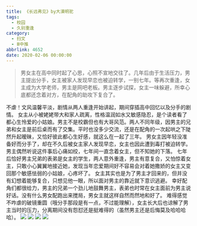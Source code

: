 ```yaml
---
title: 《长远弗见》by大漠明驼
tags:
  - 校园
  - 久别重逢
category:
  - 扫文
  - Ⅲ中推
abbrlink: 4652
date: 2020-02-06 00:00:00
---
```

<meta name="referrer" content="no-referrer" />

> 男女主在高中同时起了心思，心照不宣地交往了。几年后由于生活压力，男主提出分手，女主被家人发现早恋也被迫转学，一别七年。等再次重逢，女主成为大学老师，男主是网吧老板。男主逐步试探，女主一味躲避，所幸心底都还念着对方，在配角的助攻下复合了。

<!-- more -->

不虐！文风温馨平淡，剧情从两人重逢开始讲起，期间穿插高中回忆以及分手的剧情。
女主从小被姥姥带大和家人疏离，性格温润如水又敏感隐忍，是个读者看了都心生怜爱的小姑娘。男主不是校霸但也有大哥风范。两人不同年级，因男主的兄弟和女主是前后桌而有了交集。平时也没多少交流，还是在配角的一次起哄之下陡然升起暧昧，又恰好彼此都心生好感，就这么在一起了三年。
男女主因年轻没准备好而分手了，却在不久后被女主家人发现早恋，女主也因此遭到毒打被迫转学。男主偶然听说这件事后心痛如绞，七年间一直念着女主，但不知她的下落。
七年后恰好男主兄弟的表弟是女主的学生，两人意外重逢，男主有意复合，又怕惊着女主，只敢小心翼翼地接近她，发现当年恋爱期间好不容易会对着她撒娇的女主又变回那个敏感怯弱的小姑娘，心疼坏了。
女主其实也是为了男主才回来的，但并没有幻想着能够复合，只想见他一眼，所以面对男主的靠近就下意识逃避。
幸好配角们都很给力，男主的兄弟一个劲儿地鼓舞男主，表弟也时常在女主面前为男主说好话。没有什么男女配跑出来搅局，男女主就这样自然而然地和好了。
难得感觉不咋虐的破镜重圆（哦分手那段是有一点，不过能理解），女主长大后也谅解了男主当时的压力，分离期间没有怨怼还是挺难得的（虽然男主还是后悔莫及哈哈哈哈）。
![](https://wx3.sinaimg.cn/mw690/0069kFhhgy1gbmapluyhpj30n01ds7wi.jpg)
![](https://wx2.sinaimg.cn/mw690/0069kFhhgy1gbmapodc1cj30n01ds7wi.jpg)
![](https://wx2.sinaimg.cn/mw690/0069kFhhgy1gbmapjjyd2j30n01ds1kx.jpg)
![](https://wx3.sinaimg.cn/mw690/0069kFhhgy1gbmappt0iwj30n01ds1kx.jpg)